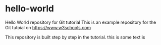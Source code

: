 # hello-world
Hello World repository for Git tutorial
This is an example repository for the Git tutoial on https://www.w3schools.com

This repository is built step by step in the tutorial.
this is some text is 